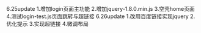 6.25update
1.增加login页面主功能
2.增加jquery-1.8.0.min.js
3.空壳home页面
4.测试login-test.js页面跳转与超链接
6.26update
1.改用百度链接实现jquery
2.优化提示
3.实现超链接
4.微调布局